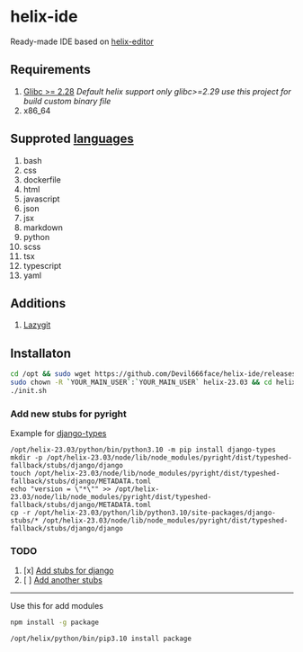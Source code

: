 # helix-ide
Ready-made IDE based on [helix-editor](https://helix-editor.com/)

## Requirements
1. [Glibc >= 2.28](https://github.com/Devil666face/helix-editor-for-custom-glib)
  _Default helix support only glibc>=2.29 use this project for build custom binary file_
3. x86_64

## Supproted [languages](https://github.com/helix-editor/helix/wiki/How-to-install-the-default-language-servers)
1. bash
2. css
3. dockerfile
4. html
5. javascript
6. json
7. jsx
8. markdown
9. python
10. scss
11. tsx
12. typescript
13. yaml

## Additions
1. [Lazygit](https://github.com/jesseduffield/lazygit)

## Installaton 
```bash
cd /opt && sudo wget https://github.com/Devil666face/helix-ide/releases/download/v05.12/helix-ide.tar.gz && sudo tar -xf helix-ide.tar.gz && sudo rm helix-ide.tar.gz
sudo chown -R `YOUR_MAIN_USER`:`YOUR_MAIN_USER` helix-23.03 && cd helix-23.03
./init.sh
```
### Add new stubs for pyright
Example for [django-types](https://pypi.org/project/django-types/)
```
/opt/helix-23.03/python/bin/python3.10 -m pip install django-types
mkdir -p /opt/helix-23.03/node/lib/node_modules/pyright/dist/typeshed-fallback/stubs/django/django
touch /opt/helix-23.03/node/lib/node_modules/pyright/dist/typeshed-fallback/stubs/django/METADATA.toml
echo "version = \"*\"" >> /opt/helix-23.03/node/lib/node_modules/pyright/dist/typeshed-fallback/stubs/django/METADATA.toml
cp -r /opt/helix-23.03/python/lib/python3.10/site-packages/django-stubs/* /opt/helix-23.03/node/lib/node_modules/pyright/dist/typeshed-fallback/stubs/django/django
```

### TODO
1. [x] [Add stubs for django](https://pypi.org/project/django-types/)
2. [ ] [Add another stubs](https://github.com/typeddjango/awesome-python-typing)

---
Use this for add modules
```bash
npm install -g package
```
```
/opt/helix/python/bin/pip3.10 install package
```
